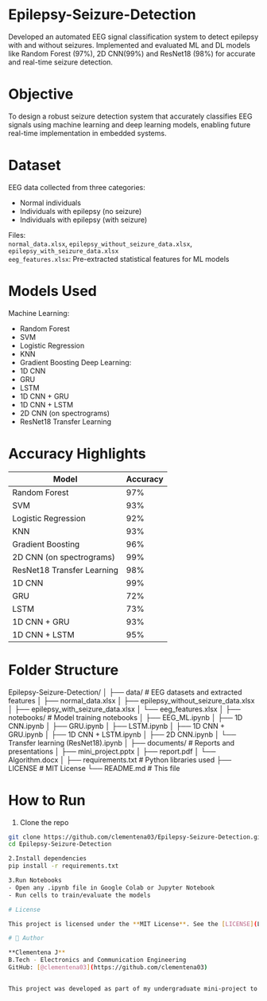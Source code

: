 # Epilepsy-Seizure-Detection

Developed an automated EEG signal classification system to detect epilepsy with and without seizures. Implemented and evaluated ML and DL models like Random Forest (97%), 2D CNN(99%) and ResNet18 (98%) for accurate and real-time seizure detection.

# Objective

To design a robust seizure detection system that accurately classifies EEG signals using machine learning and deep learning models, enabling future real-time implementation in embedded systems.

# Dataset

EEG data collected from three categories:
- Normal individuals
- Individuals with epilepsy (no seizure)
- Individuals with epilepsy (with seizure)

Files:   
`normal_data.xlsx`, `epilepsy_without_seizure_data.xlsx`, `epilepsy_with_seizure_data.xlsx`  
`eeg_features.xlsx`: Pre-extracted statistical features for ML models


# Models Used

Machine Learning: 
   - Random Forest
   - SVM
   - Logistic Regression
   - KNN
   - Gradient Boosting
Deep Learning:
  - 1D CNN
  - GRU
  - LSTM
  - 1D CNN + GRU
  - 1D CNN + LSTM
  - 2D CNN (on spectrograms)  
  - ResNet18 Transfer Learning

# Accuracy Highlights

| Model                          | Accuracy |
|-------------------------------|----------|
| Random Forest                 | 97%      |
| SVM                           | 93%      |
| Logistic Regression           | 92%      |
| KNN                           | 93%      |
| Gradient Boosting             | 96%      |
| 2D CNN (on spectrograms)      | 99%      |
| ResNet18 Transfer Learning    | 98%      |
| 1D CNN                        | 99%      |
| GRU                           | 72%      |
| LSTM                          | 73%      |
| 1D CNN + GRU                  | 93%      |
| 1D CNN + LSTM                 | 95%      |

# Folder Structure
Epilepsy-Seizure-Detection/
│
├── data/ # EEG datasets and extracted features
│ ├── normal_data.xlsx
│ ├── epilepsy_without_seizure_data.xlsx
│ ├── epilepsy_with_seizure_data.xlsx
│ └── eeg_features.xlsx
│
├── notebooks/ # Model training notebooks
│ ├── EEG_ML.ipynb
│ ├── 1D CNN.ipynb
│ ├── GRU.ipynb
│ ├── LSTM.ipynb
│ ├── 1D CNN + GRU.ipynb
│ ├── 1D CNN + LSTM.ipynb
│ ├── 2D CNN.ipynb
│ └── Transfer learning (ResNet18).ipynb
│
├── documents/ # Reports and presentations
│ ├── mini_project.pptx
│ ├── report.pdf
│ └── Algorithm.docx
│
├── requirements.txt # Python libraries used
├── LICENSE # MIT License
└── README.md # This file

# How to Run

1. Clone the repo  
```bash
git clone https://github.com/clementena03/Epilepsy-Seizure-Detection.git
cd Epilepsy-Seizure-Detection

2.Install dependencies
pip install -r requirements.txt

3.Run Notebooks
- Open any .ipynb file in Google Colab or Jupyter Notebook
- Run cells to train/evaluate the models

# License

This project is licensed under the **MIT License**. See the [LICENSE](LICENSE) file for details.

# 👤 Author

**Clementena J**  
B.Tech - Electronics and Communication Engineering  
GitHub: [@clementena03](https://github.com/clementena03)


This project was developed as part of my undergraduate mini-project to apply machine learning and deep learning in healthcare signal processing.
